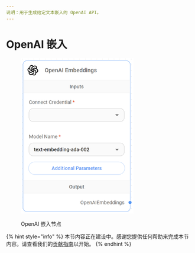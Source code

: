 ```yaml
---
说明：用于生成给定文本嵌入的 OpenAI API。
---
```


# OpenAI 嵌入

<figure><img src="../../../.gitbook/assets/image (5) (1) (1) (1) (1) (1) (1).png" alt="" width="305"><figcaption><p>OpenAI 嵌入节点</p></figcaption></figure>

{% hint style="info" %}
本节内容正在建设中。感谢您提供任何帮助来完成本节内容。请查看我们的[贡献指南](../../../contributing/)以开始。
{% endhint %}
